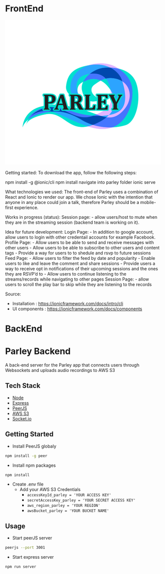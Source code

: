 # FrontEnd

<img alt="Parlay App Logo" src="https://github.com/7SeasLLC/FrontEnd/blob/1f7c3d571e8baa0d7450f17bd4091bc622b98830/logo.png">


Getting started: To download the app, follow the following steps:

npm install -g @ionic/cli
npm install
navigate into parley folder
ionic serve

What technologies we used: The front-end of Parley uses a combination of React and Ionic to render our app. We chose Ionic with the intention that anyone in any place could join a talk, therefore Parley should be a mobile-first experience.

Works in progress (status):
  Session page:
    - allow users/host to mute when they are in the streaming session (backend team is working on it).

Idea for future development:
  Login Page:
    - In addition to google account, allow users to login with other credentail accounts for example Facebook.
  Profile Page:
    - Allow users to be able to send and receive messages with other users
    - Allow users to be able to subscribe to other users and content tags
    - Provide a way for users to to shedule and rsvp to future sessions
  Feed Page:
    - Allow users to filter the feed by date and popularity
    - Enable users to like and leave the comment and share sessions
    - Provide users a way to receive opt in notifications of their upcoming sessions and the ones they are RSVP’d to
    - Allow users to continue listening to the streams/records while navigating to other pages
  Session Page:
    - allow users to scroll the play bar to skip while they are listening to the records


Source:
  - Installation : https://ionicframework.com/docs/intro/cli
  - UI components : https://ionicframework.com/docs/components



# BackEnd


# Parley Backend
A back-end server for the Parley app that connects users through  Websockets and uploads audio recordings to AWS S3

## Tech Stack

- [Node](https://nodejs.org/en/)
- [Express](https://expressjs.com/)
- [PeerJS](https://peerjs.com/)
- [AWS S3](https://aws.amazon.com/s3/)
- [Socket.io](https://socket.io/)

## Getting Started

* Install PeerJS globaly
``` sh
npm install -g peer
```
* Install npm packages
``` sh
npm install
```
* Create .env file
  * Add your AWS S3 Credentials
    * ```accessKeyId_parley = 'YOUR ACCESS KEY' ```
    * ```secretAccessKey_parley = 'YOUR SECRET ACCESS KEY'```
    * ```aws_region_parley = 'YOUR REGION'```
    * ```awsBucket_parley = 'YOUR BUCKET NAME'```

## Usage

* Start peerJS server
``` sh
peerjs --port 3001
```
* Start express server
 ``` sh
npm run server
```


